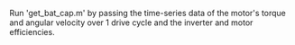 Run 'get_bat_cap.m' by passing the time-series data of the motor's torque and angular velocity over 1 drive cycle and the inverter and motor efficiencies.
